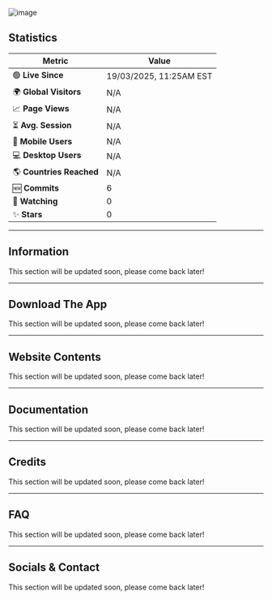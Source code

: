 ![image](https://github.com/user-attachments/assets/4ebec37e-a62b-400d-b3de-d9a4754f3308)

## Statistics
| Metric                 | Value               |
|------------------------|---------------------|
| 🟢 **Live Since**      | 19/03/2025, 11:25AM EST         |
| 🌍 **Global Visitors** | N/A           |
| 📈 **Page Views**      | N/A           |
| ⏳ **Avg. Session**    | N/A             |
| 📱 **Mobile Users**    | N/A                |
| 💻 **Desktop Users**   | N/A                |
| 🌎 **Countries Reached** | N/A            |
| 🆕 **Commits** | 6            |
| 👀 **Watching** | 0            |
| ✨ **Stars** | 0            |

---

## Information
This section will be updated soon, please come back later!

---

## Download The App
This section will be updated soon, please come back later!

---

## Website Contents
This section will be updated soon, please come back later!

---

## Documentation
This section will be updated soon, please come back later!

---

## Credits
This section will be updated soon, please come back later!

---

## FAQ
This section will be updated soon, please come back later!

---

## Socials & Contact
This section will be updated soon, please come back later!
